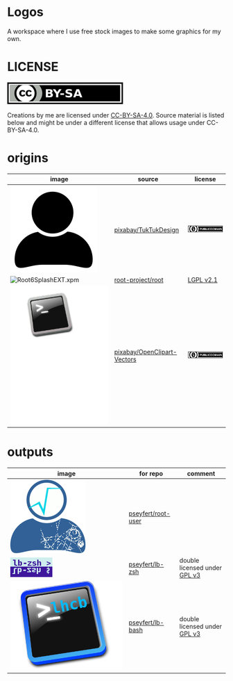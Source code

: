 # Logos

A workspace where I use free stock images to make some graphics for my own.

# LICENSE

[![CC-BY-SA](license_logos/by-sa.png "CC-BY-SA")](LICENSE)

Creations by me are licensed under [CC-BY-SA-4.0](LICENSE). Source material is
listed below and might be under a different license that allows usage under
CC-BY-SA-4.0.

# origins

| image                                          | source            | license |
| ---------------------------------------------- | ----------------- | ------- |
| ![`user-1633249.svg`](orgs/user-1633249.svg)        | [pixabay/TukTukDesign](https://pixabay.com/en/user-person-people-profile-account-1633249/) | [![CC0](license_logos/cc-zero.png)](licenses/CC0.txt) |
| ![`Root6SplashEXT.xpm`](orgs/Root6SplashEXT.xpm)    | [root-project/root](https://root.cern) | [LGPL v2.1](licenses/LGPL.txt) |
| ![`bash-148836.svg`](./orgs/bash-148836.svg) | [pixabay/OpenClipart-Vectors](https://pixabay.com/en/bash-command-line-linux-shell-148836/) | [![CC0](license_logos/cc-zero.png)](licenses/CC0.txt) |

# outputs

| image           | for repo | comment |
| --------------- | -------- | ------- |
| ![`root-user.svg.png`](outputs/root-user.svg.png) | [pseyfert/root-user](https://github.com/pseyfert/root-user) | |
| ![`lb-zsh.png`](outputs/lb-zsh.png) | [pseyfert/lb-zsh](https://github.com/pseyfert/lb-zsh) | double licensed under [GPL v3](licenses/GPL.txt) |
| ![`lb-bash.svg`](outputs/lb-bash.svg) | [pseyfert/lb-bash](https://github.com/pseyfert/lb-bash) | double licensed under [GPL v3](licenses/GPL.txt) |
